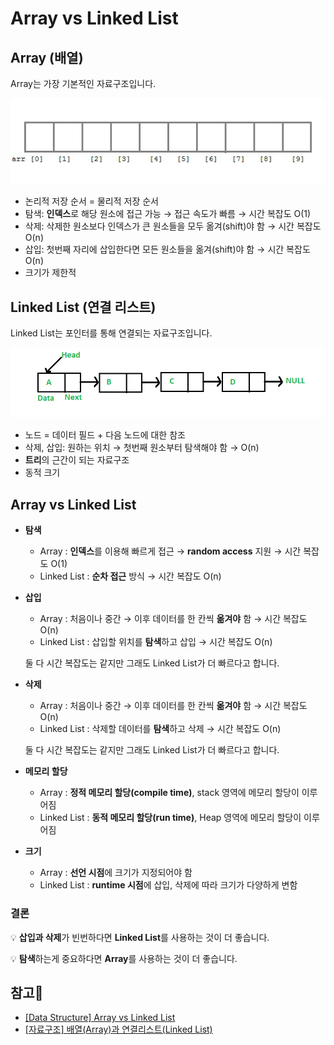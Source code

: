 # Array vs Linked List


## Array (배열)

 Array는 가장 기본적인 자료구조입니다.

![Array](https://github.com/Butterfly-effect-19/Study_for_Beginner/blob/main/image/array.png)

- 논리적 저장 순서 = 물리적 저장 순서
- 탐색: **인덱스**로 해당 원소에 접근 가능 → 접근 속도가 빠름 → 시간 복잡도 O(1)
- 삭제: 삭제한 원소보다 인덱스가 큰 원소들을 모두 옮겨(shift)야 함 → 시간 복잡도 O(n)
- 삽입: 첫번째 자리에 삽입한다면 모든 원소들을 옮겨(shift)야 함 → 시간 복잡도 O(n)
- 크기가 제한적

## Linked List (연결 리스트)

 Linked List는 포인터를 통해 연결되는 자료구조입니다.

![LinkedList](https://github.com/Butterfly-effect-19/Study_for_Beginner/blob/main/image/linkedList.png)

- 노드 = 데이터 필드 + 다음 노드에 대한 참조
- 삭제, 삽입: 원하는 위치 → 첫번째 원소부터 탐색해야 함 → O(n)
- **트리**의 근간이 되는 자료구조
- 동적 크기

## Array vs Linked List

- **탐색**
    - Array : **인덱스**를 이용해 빠르게 접근 → **random access** 지원 → 시간 복잡도 O(1)
    - Linked List : **순차 접근** 방식 → 시간 복잡도 O(n)
- **삽입**
    - Array : 처음이나 중간 → 이후 데이터를 한 칸씩 **옮겨야** 함 → 시간 복잡도 O(n)
    - Linked List : 삽입할 위치를 **탐색**하고 삽입 → 시간 복잡도 O(n)

     둘 다 시간 복잡도는 같지만 그래도 Linked List가 더 빠르다고 합니다.

- **삭제**
    - Array : 처음이나 중간 → 이후 데이터를 한 칸씩 **옮겨야** 함 → 시간 복잡도 O(n)
    - Linked List : 삭제할 데이터를 **탐색**하고 삭제 → 시간 복잡도 O(n)

     둘 다 시간 복잡도는 같지만 그래도 Linked List가 더 빠르다고 합니다.

- **메모리 할당**
    - Array : **정적 메모리 할당(compile time)**, stack 영역에 메모리 할당이 이루어짐
    - Linked List : **동적 메모리 할당(run time)**, Heap 영역에 메모리 할당이 이루어짐
- **크기**
    - Array : **선언 시점**에 크기가 지정되어야 함
    - Linked List : **runtime 시점**에 삽입, 삭제에 따라 크기가 다양하게 변함

### 결론

💡 **삽입과 삭제**가 빈번하다면 **Linked List**를 사용하는 것이 더 좋습니다.

💡 **탐색**하는게 중요하다면 **Array**를 사용하는 것이 더 좋습니다.

## 참고🔗

- [[Data Structure] Array vs Linked List](https://woovictory.github.io/2018/12/27/DataStructure-Diff-of-Array-LinkedList/)
- [[자료구조] 배열(Array)과 연결리스트(Linked List)](https://ahribori.com/article/591a5824c686bd0d48e95f47)

